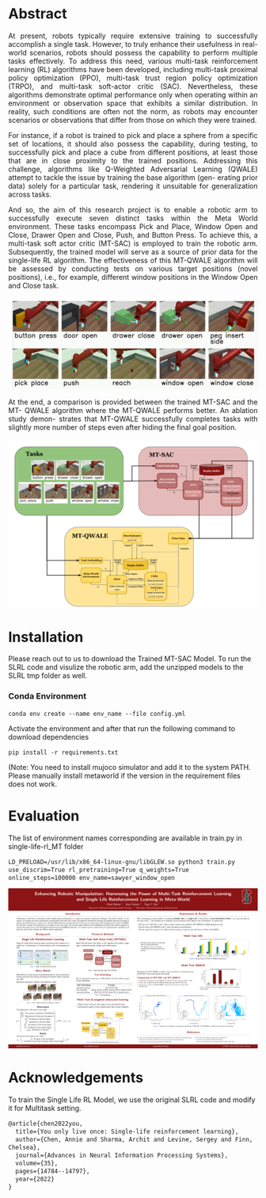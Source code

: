 # Abstract 
 <div align="justify"> 
At present, robots typically require extensive training to successfully accomplish a
single task. However, to truly enhance their usefulness in real-world scenarios, robots
should possess the capability to perform multiple tasks effectively. To address this
need, various multi-task reinforcement learning (RL) algorithms have been developed, including multi-task proximal policy optimization (PPO), multi-task trust region
policy optimization (TRPO), and multi-task soft-actor critic (SAC). Nevertheless,
these algorithms demonstrate optimal performance only when operating within an
environment or observation space that exhibits a similar distribution. In reality, such
conditions are often not the norm, as robots may encounter scenarios or observations
that differ from those on which they were trained.

For instance, if a robot is trained to pick and place a sphere from a specific set of
locations, it should also possess the capability, during testing, to successfully pick and
place a cube from different positions, at least those that are in close proximity to the
trained positions. Addressing this challenge, algorithms like Q-Weighted Adversarial
Learning (QWALE) attempt to tackle the issue by training the base algorithm (gen-
erating prior data) solely for a particular task, rendering it unsuitable for generalization
across tasks.

And so, the aim of this research project is to enable a robotic arm to successfully
execute seven distinct tasks within the Meta World environment. These tasks encompass
Pick and Place, Window Open and Close, Drawer Open and Close, Push, and Button
Press. To achieve this, a multi-task soft actor critic (MT-SAC) is employed to train
the robotic arm. Subsequently, the trained model will serve as a source of prior data
for the single-life RL algorithm. The effectiveness of this MT-QWALE algorithm will
be assessed by conducting tests on various target positions (novel positions), i.e., for
example, different window positions in the Window Open and Close task.

![10 Tasks from Metaworld](tasks_10.png)

At the end, a comparison is provided between the trained MT-SAC and the MT-
QWALE algorithm where the MT-QWALE performs better. An ablation study demon-
strates that MT-QWALE successfully completes tasks with slightly more number of
steps even after hiding the final goal position.
</div>


![Model Overview](cs224.png)

# Installation

Please reach out to us to download the Trained MT-SAC Model. To run the SLRL code and visulize the robotic arm, add the unzipped models to the SLRL tmp folder as well. 

### Conda Environment
 
```  
conda env create --name env_name --file config.yml
```
Activate the environment and after that run the following command to download dependencies
```
pip install -r requirements.txt
```
(Note: You need to install mujoco simulator and add it to the system PATH. Please manually install metaworld if the version in the requirement files does not work.


# Evaluation
The list of environment names corresponding are available in train.py in single-life-rl_MT folder
```
LD_PRELOAD=/usr/lib/x86_64-linux-gnu/libGLEW.so python3 train.py use_discrim=True rl_pretraining=True q_weights=True online_steps=100000 env_name=sawyer_window_open
```

<div> 
<img src = './CS224R__Poster.png'></img>
</div> 


# Acknowledgements

To train the Single Life RL Model, we use the original SLRL code and modify it for Multitask setting.

```
@article{chen2022you,
  title={You only live once: Single-life reinforcement learning},
  author={Chen, Annie and Sharma, Archit and Levine, Sergey and Finn, Chelsea},
  journal={Advances in Neural Information Processing Systems},
  volume={35},
  pages={14784--14797},
  year={2022}
}
```




